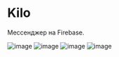 # Kilo
Мессенджер на Firebase.

![image](https://user-images.githubusercontent.com/84786206/216763073-e53020ae-1d6d-43ed-b870-63e2eeb34043.png)
![image](https://user-images.githubusercontent.com/84786206/216763078-55c5eecc-c76b-4257-b1b0-7866dc177a3d.png)
![image](https://user-images.githubusercontent.com/84786206/216763087-3100ca46-b3e1-4dc4-a3f6-ed93d33665ef.png)
![image](https://user-images.githubusercontent.com/84786206/216763098-bdcbf8a4-92fc-43e8-b7d5-1d8b41d8c36f.png)
